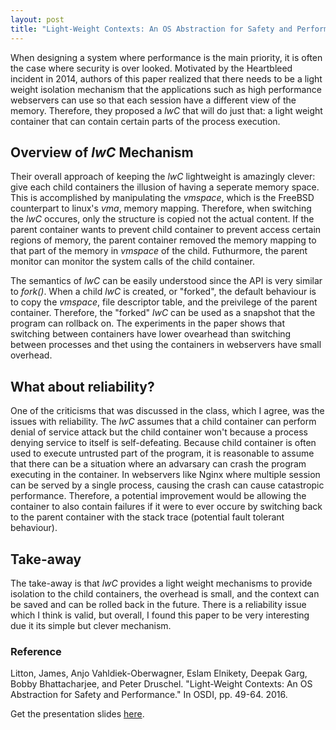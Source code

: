 ```yaml
---
layout: post
title: "Light-Weight Contexts: An OS Abstraction for Safety and Performance"
---
```


When designing a system where performance is the main priority, it is often the case where security is over looked.
Motivated by the Heartbleed incident in 2014, authors of this paper realized that there needs to be a light weight isolation mechanism that the applications such as high performance webservers can use so that each session have a different view of the memory.
Therefore, they proposed a *lwC* that will do just that: a light weight container that can contain certain parts of the process execution. 

## Overview of *lwC* Mechanism

Their overall approach of keeping the *lwC* lightweight is amazingly clever: give each child containers the illusion of having a seperate memory space.
This is accomplished by manipulating the *vmspace*, which is the FreeBSD counterpart to linux's *vma*, memory mapping.
Therefore, when switching the *lwC* occures, only the structure is copied not the actual content.
If the parent container wants to prevent child container to prevent access certain regions of memory, the parent container removed the memory mapping to that part of the memory in *vmspace* of the child.
Futhurmore, the parent monitor can monitor the system calls of the child container.

The semantics of *lwC* can be easily understood since the API is very similar to *fork()*.
When a child *lwC* is created, or "forked", the default behaviour is to copy the *vmspace*, file descriptor table, and the preivilege of the parent container.
Therefore, the "forked" *lwC* can be used as a snapshot that the program can rollback on.
The experiments in the paper shows that switching between containers have lower ovearhead than switching between processes and thet using the containers in webservers have small overhead.

## What about reliability?

One of the criticisms that was discussed in the class, which I agree, was the issues with reliability.
The *lwC* assumes that a child container can perform denial of service attack but the child container won't because a process denying service to itself is self-defeating.
Because child container is often used to execute untrusted part of the program, it is reasonable to assume that there can be a situation where an advarsary can crash the program executing in the container.
In webservers like Nginx where multiple session can be served by a single process, causing the crash can cause catastropic performance.
Therefore, a potential improvement would be allowing the container to also contain failures if it were to ever occure by switching back to the parent container with the stack trace (potential fault tolerant behaviour).

## Take-away
The take-away is that *lwC* provides a light weight mechanisms to provide isolation to the child containers, the overhead is small, and the context can be saved and can be rolled back in the future.
There is a reliability issue which I think is valid, but overall, I found this paper to be very interesting due it its simple but clever mechanism.


### Reference
Litton, James, Anjo Vahldiek-Oberwagner, Eslam Elnikety, Deepak Garg, Bobby Bhattacharjee, and Peter Druschel. "Light-Weight Contexts: An OS Abstraction for Safety and Performance." In OSDI, pp. 49-64. 2016.

Get the presentation slides [here](https://drive.google.com/open?id=1sDL3YHgZbkWPGn77eaVUozmb6iQMYxXwTEDGk-HUKe4).

